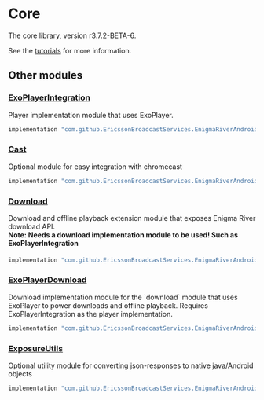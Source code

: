 # Core

The core library, version r3.7.2-BETA-6.

See the [tutorials](tutorials/index.md) for more information.

## Other modules

### [ExoPlayerIntegration](https://github.com/EricssonBroadcastServices/EnigmaRiverAndroidExoPlayerIntegration/tree/r3.7.2-BETA-6)

<p>Player implementation module that uses ExoPlayer.</p>

```gradle
implementation "com.github.EricssonBroadcastServices.EnigmaRiverAndroid:exoplayerintegration:r3.7.2-BETA-6"
```

### [Cast](https://github.com/EricssonBroadcastServices/EnigmaRiverAndroidCast/tree/r3.7.2-BETA-6)

<p>Optional module for easy integration with chromecast</p>

```gradle
implementation "com.github.EricssonBroadcastServices.EnigmaRiverAndroid:cast:r3.7.2-BETA-6"
```

### [Download](https://github.com/EricssonBroadcastServices/EnigmaRiverAndroidDownload/tree/r3.7.2-BETA-6)

<p>Download and offline playback extension module that exposes Enigma River download API.</p>
<h4 style="margin-top: -1em">Note: Needs a download implementation module to be used! Such as ExoPlayerIntegration</h4>

```gradle
implementation "com.github.EricssonBroadcastServices.EnigmaRiverAndroid:download:r3.7.2-BETA-6"
```

### [ExoPlayerDownload](https://github.com/EricssonBroadcastServices/EnigmaRiverAndroidExoPlayerDownload/tree/r3.7.2-BETA-6)

<p>Download implementation module for the `download` module that uses ExoPlayer to power downloads and offline playback. Requires ExoPlayerIntegration as the player implementation.</p>

```gradle
implementation "com.github.EricssonBroadcastServices.EnigmaRiverAndroid:exoPlayerDownload:r3.7.2-BETA-6"
```

### [ExposureUtils](https://github.com/EricssonBroadcastServices/EnigmaRiverAndroidExposureUtils/tree/r3.7.2-BETA-6)

<p>Optional utility module for converting json-responses to native java/Android objects</p>

```gradle
implementation "com.github.EricssonBroadcastServices.EnigmaRiverAndroid:exposureUtils:r3.7.2-BETA-6"
```